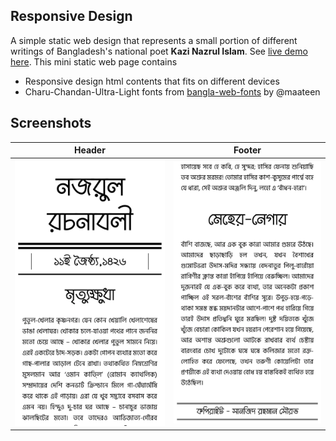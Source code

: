 ## Responsive Design

A simple static web design that represents a small portion of different writings of Bangladesh's national poet **Kazi Nazrul Islam**. See [live demo here](https://shunjid.github.io/web-and-desktop/responsive-design/). This mini static web page contains

- Responsive design html contents that fits on different devices
- Charu-Chandan-Ultra-Light fonts from [bangla-web-fonts](https://github.com/maateen/bangla-web-fonts) by @maateen

## Screenshots

Header             |  Footer
:-------------------------:|:-------------------------:
![](https://github.com/shunjid/web-and-desktop/blob/master/responsive-design/img/part1.png)  |  ![](https://github.com/shunjid/web-and-desktop/blob/master/responsive-design/img/part2.png)